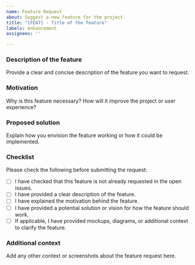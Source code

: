 ```yaml
---
name: Feature Request
about: Suggest a new feature for the project.
title: "[FEAT] - Title of the feature"
labels: enhancement
assignees: ''

---
```


### Description of the feature
Provide a clear and concise description of the feature you want to request.

### Motivation
Why is this feature necessary? How will it improve the project or user experience?

### Proposed solution
Explain how you envision the feature working or how it could be implemented.

### Checklist
Please check the following before submitting the request:
- [ ] I have checked that this feature is not already requested in the open issues.
- [ ] I have provided a clear description of the feature.
- [ ] I have explained the motivation behind the feature.
- [ ] I have provided a potential solution or vision for how the feature should work.
- [ ] If applicable, I have provided mockups, diagrams, or additional context to clarify the feature.

### Additional context
Add any other context or screenshots about the feature request here.
